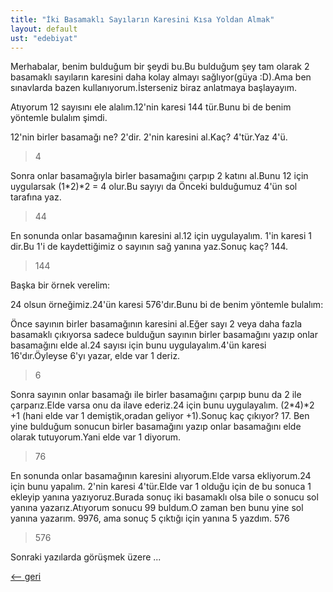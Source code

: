 ```yaml
---
title: "İki Basamaklı Sayıların Karesini Kısa Yoldan Almak"
layout: default
ust: "edebiyat"
---
```


Merhabalar, benim bulduğum bir şeydi bu.Bu bulduğum şey tam olarak 2 basamaklı sayıların karesini daha kolay almayı sağlıyor(güya :D).Ama ben sınavlarda bazen kullanıyorum.İsterseniz biraz anlatmaya başlayayım.

Atıyorum 12 sayısını ele alalım.12'nin karesi 144 tür.Bunu bi de benim yöntemle bulalım şimdi.

12'nin birler basamağı ne? 2'dir. 2'nin karesini al.Kaç? 4'tür.Yaz 4'ü.

> 4

Sonra onlar basamağıyla birler basamağını çarpıp 2 katını al.Bunu 12 için uygularsak (1*2)*2 = 4 olur.Bu sayıyı da Önceki bulduğumuz 4'ün sol tarafına yaz.

> 44

En sonunda onlar basamağının karesini al.12 için uygulayalım. 1'in karesi 1 dir.Bu 1'i de kaydettiğimiz o sayının sağ yanına yaz.Sonuç kaç? 144.

> 144

Başka bir örnek verelim:

24 olsun örneğimiz.24'ün karesi 576'dır.Bunu bi de benim yöntemle bulalım:

Önce sayının birler basamağının karesini al.Eğer sayı 2 veya daha fazla basamaklı çıkıyorsa sadece bulduğun sayının birler basamağını yazıp onlar basamağını elde al.24 sayısı için bunu uygulayalım.4'ün karesi 16'dır.Öyleyse 6'yı yazar, elde var 1 deriz.

> 6

Sonra sayının onlar basamağı ile birler basamağını çarpıp bunu da 2 ile çarparız.Elde varsa onu da ilave ederiz.24 için bunu uygulayalım. (2*4)*2 +1 (hani elde var 1 demiştik,oradan geliyor +1).Sonuç kaç çıkıyor? 17. Ben yine bulduğum sonucun birler basamağını yazıp onlar basamağını elde olarak tutuyorum.Yani elde var 1 diyorum.

> 76

En sonunda onlar basamağının karesini alıyorum.Elde varsa ekliyorum.24 için bunu yapalım. 2'nin karesi 4'tür.Elde var 1 olduğu için de bu sonuca 1 ekleyip yanına yazıyoruz.Burada sonuç iki basamaklı olsa bile o sonucu sol yanına yazarız.Atıyorum sonucu 99 buldum.O zaman ben bunu yine sol yanına yazarım. 9976, ama sonuç 5 çıktığı için yanına 5 yazdım. 576

> 576

Sonraki yazılarda görüşmek üzere ...

[<-- geri](../)
